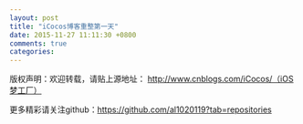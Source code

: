 ```yaml
---
layout: post
title: "iCocos博客重整第一天"
date: 2015-11-27 11:11:30 +0800
comments: true
categories: 
---
```



版权声明：欢迎转载，请贴上源地址： http://www.cnblogs.com/iCocos/（iOS梦工厂）

更多精彩请关注github：https://github.com/al1020119?tab=repositories

